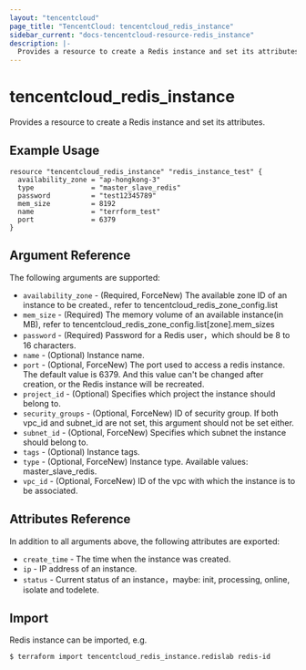 ```yaml
---
layout: "tencentcloud"
page_title: "TencentCloud: tencentcloud_redis_instance"
sidebar_current: "docs-tencentcloud-resource-redis_instance"
description: |-
  Provides a resource to create a Redis instance and set its attributes.
---
```


# tencentcloud_redis_instance

Provides a resource to create a Redis instance and set its attributes.

## Example Usage

```hcl
resource "tencentcloud_redis_instance" "redis_instance_test" {
  availability_zone = "ap-hongkong-3"
  type              = "master_slave_redis"
  password          = "test12345789"
  mem_size          = 8192
  name              = "terrform_test"
  port              = 6379
}
```

## Argument Reference

The following arguments are supported:

* `availability_zone` - (Required, ForceNew) The available zone ID of an instance to be created., refer to tencentcloud_redis_zone_config.list
* `mem_size` - (Required) The memory volume of an available instance(in MB), refer to tencentcloud_redis_zone_config.list[zone].mem_sizes
* `password` - (Required) Password for a Redis user，which should be 8 to 16 characters.
* `name` - (Optional) Instance name.
* `port` - (Optional, ForceNew) The port used to access a redis instance. The default value is 6379. And this value can't be changed after creation, or the Redis instance will be recreated.
* `project_id` - (Optional) Specifies which project the instance should belong to.
* `security_groups` - (Optional, ForceNew) ID of security group. If both vpc_id and subnet_id are not set, this argument should not be set either. 
* `subnet_id` - (Optional, ForceNew) Specifies which subnet the instance should belong to.
* `tags` - (Optional) Instance tags.
* `type` - (Optional, ForceNew) Instance type. Available values: master_slave_redis.
* `vpc_id` - (Optional, ForceNew) ID of the vpc with which the instance is to be associated.

## Attributes Reference

In addition to all arguments above, the following attributes are exported:

* `create_time` -  The time when the instance was created.
* `ip` - IP address of an instance.
* `status` - Current status of an instance，maybe: init, processing, online, isolate and todelete.


## Import

Redis instance can be imported, e.g.

```
$ terraform import tencentcloud_redis_instance.redislab redis-id
```


